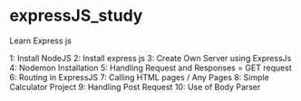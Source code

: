 # expressJS_study
Learn Express js

1: Install NodeJS
2: Install express js 
3: Create Own Server using ExpressJs 
4: Nodemon Installation
5:  Handling Request and Responses = GET request
6: Routing in ExpressJS
7: Calling HTML pages / Any Pages
8:  Simple Calculator Project
9:  Handling Post Request 
10: Use of Body Parser
